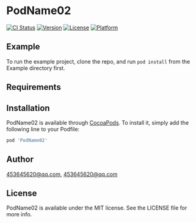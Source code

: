 # PodName02

[![CI Status](https://img.shields.io/travis/453645620@qq.com/PodName02.svg?style=flat)](https://travis-ci.org/453645620@qq.com/PodName02)
[![Version](https://img.shields.io/cocoapods/v/PodName02.svg?style=flat)](https://cocoapods.org/pods/PodName02)
[![License](https://img.shields.io/cocoapods/l/PodName02.svg?style=flat)](https://cocoapods.org/pods/PodName02)
[![Platform](https://img.shields.io/cocoapods/p/PodName02.svg?style=flat)](https://cocoapods.org/pods/PodName02)

## Example

To run the example project, clone the repo, and run `pod install` from the Example directory first.

## Requirements

## Installation

PodName02 is available through [CocoaPods](https://cocoapods.org). To install
it, simply add the following line to your Podfile:

```ruby
pod 'PodName02'
```

## Author

453645620@qq.com, 453645620@qq.com

## License

PodName02 is available under the MIT license. See the LICENSE file for more info.
